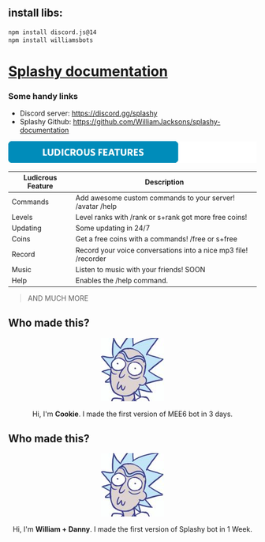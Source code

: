 
## install libs:
```
npm install discord.js@14
npm install williamsbots
```

# [Splashy documentation](soon)

### Some handy links 

* Discord server: https://discord.gg/splashy
* Splashy Github: https://github.com/WilliamJacksons/splashy-documentation

<img src="docs/pics/cggk7y9%5B1%5D.png?raw=true">

|Ludicrous Feature|Description|
|-------|-----------|
|Commands|Add awesome custom commands to your server! /avatar /help|
|Levels|Level ranks with /rank or s+rank got more free coins!|
|Updating|Some updating in 24/7|
|Coins|Get a free coins with a commands! /free or s+free|
|Record|Record your voice conversations into a nice mp3 file! /recorder|
|Music|Listen to music with your friends! SOON|
|Help|Enables the /help command.|
> AND MUCH MORE

## Who made this?

<p align="center">
<img src="docs/pics/cookie.jpg?raw=true">
</p>
<p align="center">
Hi, I'm <b>Cookie</b>. I made the first version of MEE6 bot in 3 days.
</p>

## Who made this?

<p align="center">
<img src="docs/pics/cookie.jpg?raw=true">
</p>
<p align="center">
Hi, I'm <b>William + Danny</b>. I made the first version of Splashy bot in 1 Week.
</p>
